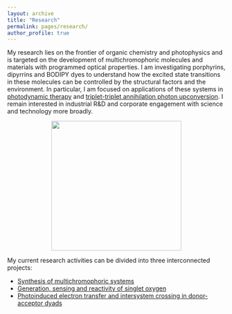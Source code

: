 ```yaml
---
layout: archive
title: "Research"
permalink: pages/research/
author_profile: true
---
```


My research lies on the frontier of organic chemistry and photophysics and is targeted on the development of multichromophoric molecules and materials with programmed optical properties. I am investigating porphyrins, dipyrrins and BODIPY dyes to understand how the excited state transitions in these molecules can be controlled by the structural factors and the environment. In particular, I am focused on applications of these systems in [photodynamic therapy](https://mihafil.github.io/academic/pages/pdt-general) and [triplet-triplet annihilation photon upconversion](https://mihafil.github.io/academic/pages/tta-uc-general). I remain interested in industrial R&D and corporate engagement with science and technology more broadly.

<div style="text-align:center"><img src="https://mihafil.github.io/academic/images/research-general.jpg" style="width:300px;height:auto"></div>

My current research activities can be divided into three interconnected projects:

* [Synthesis of multichromophoric systems](https://mihafil.github.io/academic/pages/synthesis)
* [Generation, sensing and reactivity of singlet oxygen](https://mihafil.github.io/academic/pages/singlet-oxygen)
* [Photoinduced electron transfer and intersystem crossing in donor-acceptor dyads](https://mihafil.github.io/academic/pages/pet)


